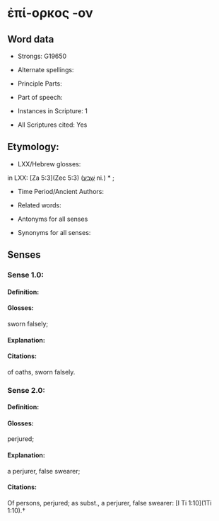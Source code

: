 # ἐπί-ορκος -ον 

<!-- Status: S2=NeedsEdits -->
<!-- Lexica used for edits:   -->

## Word data

* Strongs: G19650

* Alternate spellings:



* Principle Parts: 


* Part of speech: 


* Instances in Scripture: 1

* All Scriptures cited: Yes

## Etymology: 


* LXX/Hebrew glosses: 

in LXX: [Za 5:3](Zec 5:3) ([שָׁבַע](//en-uhl/H7650) ni.) * ; 

* Time Period/Ancient Authors: 


* Related words: 

* Antonyms for all senses

* Synonyms for all senses: 


## Senses 


### Sense  1.0: 

#### Definition: 

#### Glosses: 

sworn falsely; 

#### Explanation: 


#### Citations: 

of oaths, sworn falsely. 

### Sense  2.0: 

#### Definition: 

#### Glosses: 

perjured; 

#### Explanation: 

a perjurer, false swearer; 

#### Citations: 

Of persons, perjured; as subst., a perjurer, false swearer: [I Ti 1:10](1Ti 1:10).†
